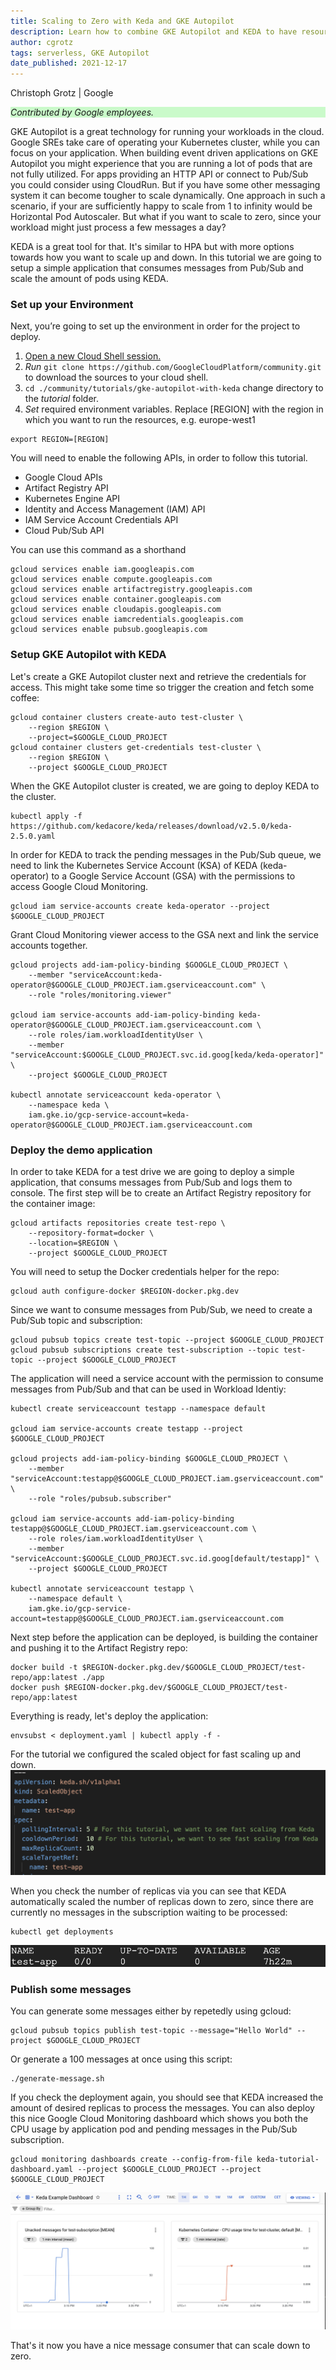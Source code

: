 ```yaml
---
title: Scaling to Zero with Keda and GKE Autopilot
description: Learn how to combine GKE Autopilot and KEDA to have resource efficient, event-driven auto-scaling that can scale to zero.
author: cgrotz
tags: serverless, GKE Autopilot
date_published: 2021-12-17
---
```


Christoph Grotz | Google

<p style="background-color:#CAFACA;"><i>Contributed by Google employees.</i></p>

GKE Autopilot is a great technology for running your workloads in the cloud. Google SREs take care of operating your Kubernetes cluster, while you can focus on your application. When building event driven applications on GKE Autopilot you might experience that you are running a lot of pods that are not fully utilized. For apps providing an HTTP API or connect to Pub/Sub you could consider using CloudRun. But if you have some other messaging system it can become tougher to scale dynamically. One approach in such a scenario, if your are sufficiently happy to scale from 1 to infinity would be Horizontal Pod Autoscaler. But what if you want to scale to zero, since your workload might just process a few messages a day?

KEDA is a great tool for that. It's similar to HPA but with more options towards how you want to scale up and down. In this tutorial we are going to setup a simple application that consumes messages from Pub/Sub and scale the amount of pods using KEDA.

### Set up your Environment
Next, you’re going to set up the environment in order for the project to deploy.
  1. [Open a new Cloud Shell session.](https://console.cloud.google.com/?cloudshell=true)
  1. *Run* `git clone https://github.com/GoogleCloudPlatform/community.git` to download the sources to your cloud shell.
  1. `cd ./community/tutorials/gke-autopilot-with-keda` change directory to the *tutorial* folder.
  1. *Set* required environment variables. Replace [REGION] with the region in which you want to run the resources, e.g. europe-west1
  ```
  export REGION=[REGION]
  ```

You will need to enable the following APIs, in order to follow this tutorial.
* Google Cloud APIs
* Artifact Registry API
* Kubernetes Engine API
* Identity and Access Management (IAM) API
* IAM Service Account Credentials API
* Cloud Pub/Sub API

You can use this command as a shorthand
```
gcloud services enable iam.googleapis.com
gcloud services enable compute.googleapis.com
gcloud services enable artifactregistry.googleapis.com
gcloud services enable container.googleapis.com 
gcloud services enable cloudapis.googleapis.com 
gcloud services enable iamcredentials.googleapis.com 
gcloud services enable pubsub.googleapis.com  
```

### Setup GKE Autopilot with KEDA

Let's create a GKE Autopilot cluster next and retrieve the credentials for access. This might take some time so trigger the creation and fetch some coffee:
```
gcloud container clusters create-auto test-cluster \
    --region $REGION \
    --project=$GOOGLE_CLOUD_PROJECT 
gcloud container clusters get-credentials test-cluster \
    --region $REGION \
    --project $GOOGLE_CLOUD_PROJECT
```

When the GKE Autopilot cluster is created, we are going to deploy KEDA to the cluster.
```
kubectl apply -f https://github.com/kedacore/keda/releases/download/v2.5.0/keda-2.5.0.yaml
```

In order for KEDA to track the pending messages in the Pub/Sub queue, we need to link the Kubernetes Service Account (KSA) of KEDA (keda-operator) to a Google Service Account (GSA) with the permissions to access Google Cloud Monitoring.
```
gcloud iam service-accounts create keda-operator --project $GOOGLE_CLOUD_PROJECT
```

Grant Cloud Monitoring viewer access to the GSA next and link the service accounts together.
```
gcloud projects add-iam-policy-binding $GOOGLE_CLOUD_PROJECT \
    --member "serviceAccount:keda-operator@$GOOGLE_CLOUD_PROJECT.iam.gserviceaccount.com" \
    --role "roles/monitoring.viewer"

gcloud iam service-accounts add-iam-policy-binding keda-operator@$GOOGLE_CLOUD_PROJECT.iam.gserviceaccount.com \
    --role roles/iam.workloadIdentityUser \
    --member "serviceAccount:$GOOGLE_CLOUD_PROJECT.svc.id.goog[keda/keda-operator]" \
    --project $GOOGLE_CLOUD_PROJECT

kubectl annotate serviceaccount keda-operator \
    --namespace keda \
    iam.gke.io/gcp-service-account=keda-operator@$GOOGLE_CLOUD_PROJECT.iam.gserviceaccount.com
```

### Deploy the demo application

In order to take KEDA for a test drive we are going to deploy a simple application, that consums messages from Pub/Sub and logs them to console. The first step will be to create an Artifact Registry repository for the container image:
```
gcloud artifacts repositories create test-repo \
    --repository-format=docker \
    --location=$REGION \
    --project $GOOGLE_CLOUD_PROJECT
```

You will need to setup the Docker credentials helper for the repo:
```
gcloud auth configure-docker $REGION-docker.pkg.dev
```

Since we want to consume messages from Pub/Sub, we need to create a Pub/Sub topic and subscription:
```
gcloud pubsub topics create test-topic --project $GOOGLE_CLOUD_PROJECT 
gcloud pubsub subscriptions create test-subscription --topic test-topic --project $GOOGLE_CLOUD_PROJECT
```

The application will need a service account with the permission to consume messages from Pub/Sub and that can be used in Workload Identiy:
```
kubectl create serviceaccount testapp --namespace default

gcloud iam service-accounts create testapp --project $GOOGLE_CLOUD_PROJECT

gcloud projects add-iam-policy-binding $GOOGLE_CLOUD_PROJECT \
    --member "serviceAccount:testapp@$GOOGLE_CLOUD_PROJECT.iam.gserviceaccount.com" \
    --role "roles/pubsub.subscriber"
    
gcloud iam service-accounts add-iam-policy-binding testapp@$GOOGLE_CLOUD_PROJECT.iam.gserviceaccount.com \
    --role roles/iam.workloadIdentityUser \
    --member "serviceAccount:$GOOGLE_CLOUD_PROJECT.svc.id.goog[default/testapp]" \
    --project $GOOGLE_CLOUD_PROJECT
    
kubectl annotate serviceaccount testapp \
    --namespace default \
    iam.gke.io/gcp-service-account=testapp@$GOOGLE_CLOUD_PROJECT.iam.gserviceaccount.com
```

Next step before the application can be deployed, is building the container and pushing it to the Artifact Registry repo:

```
docker build -t $REGION-docker.pkg.dev/$GOOGLE_CLOUD_PROJECT/test-repo/app:latest ./app
docker push $REGION-docker.pkg.dev/$GOOGLE_CLOUD_PROJECT/test-repo/app:latest
```

Everything is ready, let's deploy the application:
```
envsubst < deployment.yaml | kubectl apply -f -
```
For the tutorial we configured the scaled object for fast scaling up and down.
![The scaling of the deployment](./app_deployment_descriptor.png)

When you check the number of replicas via you can see that KEDA automatically scaled the number of replicas down to zero, since there are currently no messages in the subscription waiting to be processed:

```
kubectl get deployments
```
![Deployment after deployment](./deployment_replica_0.png)


### Publish some messages
You can generate some messages either by repetedly using gcloud:
```
gcloud pubsub topics publish test-topic --message="Hello World" --project $GOOGLE_CLOUD_PROJECT
```
Or generate a 100 messages at once using this script:
```
./generate-message.sh
```

If you check the deployment again, you should see that KEDA increased the amount of desired replicas to process the messages. You can also deploy this nice Google Cloud Monitoring dashboard which shows you both the CPU usage by application pod and pending messages in the Pub/Sub subscription.

```
gcloud monitoring dashboards create --config-from-file keda-tutorial-dashboard.yaml --project $GOOGLE_CLOUD_PROJECT --project $GOOGLE_CLOUD_PROJECT
```

![Example Dashboard](./keda_dashboard.png)

That's it now you have a nice message consumer that can scale down to zero.